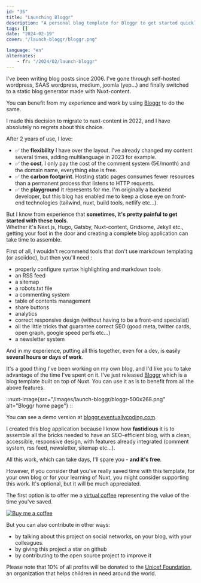 ```yaml
---
id: "36"
title: "Launching Bloggr"
description: "A personal blog template for Bloggr to get started quickly"
tags: []
date: "2024-02-19"
cover: "/launch-bloggr/bloggr.png"

language: "en"
alternates:
    - fr: "/2024/02/launch-bloggr"
---
```



I've been writing blog posts since 2006. I've gone through self-hosted wordpress, SAAS wordpress, medium, joomla (yep...) and finally switched to a static blog generator made with Nuxt-content.

You can benefit from my experience and work by using [Bloggr](https://github.com/hlassiege/bloggr) to do the same.

I made this decision to migrate to nuxt-content in 2022, and I have absolutely no regrets about this choice.

After 2 years of use, I love:
- :white_check_mark: the **flexibility** I have over the layout. I've already changed my content several times, adding multilanguage in 2023 for example.
- :white_check_mark: the **cost**. I only pay the cost of the comment system (5€/month) and the domain name, everything else is free.
- :white_check_mark: the **carbon footprint**. Hosting static pages consumes fewer resources than a permanent process that listens to HTTP requests.
- :white_check_mark: the **playground** it represents for me. I'm originally a backend developer, but this blog has enabled me to keep a close eye on front-end technologies (tailwind, nuxt, build tools, netlify etc...).

But I know from experience that **sometimes, it's pretty painful to get started with these tools**.  
Whether it's Next.js, Hugo, Gatsby, Nuxt-content, Gridsome, Jekyll etc., getting your foot in the door and creating a complete blog application can take time to assemble.

First of all, I wouldn't recommend tools that don't use markdown templating (or asciidoc), but then you'll need :

- properly configure syntax highlighting and markdown tools
- an RSS feed
- a sitemap
- a robots.txt file
- a commenting system
- table of contents management
- share buttons
- analytics
- correct responsive design (without having to be a front-end specialist)
- all the little tricks that guarantee correct SEO (good meta, twitter cards, open graph, google speed perfs etc...)
- a newsletter system

And in my experience, putting all this together, even for a dev, is easily **several hours or days of work**.

It's a good thing I've been working on my own blog, and I'd like you to take advantage of the time I've spent on it.
I've just released [Bloggr](https://github.com/hlassiege/bloggr) which is a blog template built on top of Nuxt. You can use it as is to benefit from all the above features.

::nuxt-image{src="/images/launch-bloggr/bloggr-500x268.png" alt="Bloggr home page"}
::

You can see a demo version at [bloggr.eventuallycoding.com](https://bloggr.eventuallycoding.com/).

I created this blog application because I know how **fastidious** it is to assemble all the bricks needed to have an SEO-efficient blog, with a clean, accessible, responsive design, with features already integrated (comment system, rss feed, newsletter, sitemap etc...).

All this work, which can take days, I'll spare you - **and it's free**.

However, if you consider that you've really saved time with this template, for your own blog or for your learning of Nuxt, you might consider supporting this work. It's optional, but it will be much appreciated.

The first option is to offer me a [virtual coffee](https://www.buymeacoffee.com/hlassiege) representing the value of the time you've saved.

[![Buy me a coffee](https://www.buymeacoffee.com/assets/img/custom_images/orange_img.png)](https://www.buymeacoffee.com/hlassiege)

But you can also contribute in other ways:

* by talking about this project on social networks, on your blog, with your colleagues.
* by giving this project a star on github
* by contributing to the open source project to improve it

Please note that 10% of all profits will be donated to the [Unicef Foundation](https://www.unicef.org/), an organization that helps children in need around the world.


 
